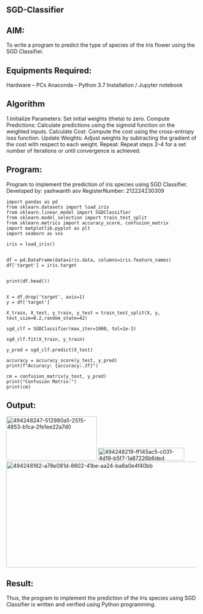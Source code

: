 ## SGD-Classifier
## AIM:
To write a program to predict the type of species of the Iris flower using the SGD Classifier.

## Equipments Required:
Hardware – PCs
Anaconda – Python 3.7 Installation / Jupyter notebook
## Algorithm
1.Initialize Parameters: Set initial weights (theta) to zero.
Compute Predictions: Calculate predictions using the sigmoid function on the weighted inputs.
Calculate Cost: Compute the cost using the cross-entropy loss function.
Update Weights: Adjust weights by subtracting the gradient of the cost with respect to each weight.
Repeat: Repeat steps 2–4 for a set number of iterations or until convergence is achieved.
## Program:

Program to implement the prediction of iris species using SGD Classifier.
Developed by: yashwanth asv
RegisterNumber: 212224230309

    import pandas as pd
    from sklearn.datasets import load_iris
    from sklearn.linear_model import SGDClassifier
    from sklearn.model_selection import train_test_split
    from sklearn.metrics import accuracy_score, confusion_matrix
    import matplotlib.pyplot as plt
    import seaborn as sns
    
    iris = load_iris()
    
    
    df = pd.DataFrame(data=iris.data, columns=iris.feature_names)
    df['target'] = iris.target
    
    
    print(df.head())
    
    
    X = df.drop('target', axis=1)
    y = df['target']
    
    X_train, X_test, y_train, y_test = train_test_split(X, y, test_size=0.2,random_state=42)
    
    sgd_clf = SGDClassifier(max_iter=1000, tol=1e-3)
    
    sgd_clf.fit(X_train, y_train)
    
    y_pred = sgd_clf.predict(X_test)
    
    accuracy = accuracy_score(y_test, y_pred)
    print(f"Accuracy: {accuracy:.3f}")
    
    cm = confusion_matrix(y_test, y_pred)
    print("Confusion Matrix:")
    print(cm)

## Output:
<img width="239" height="117" alt="494248247-512980a5-2515-4853-b1ca-2fe1ee22a7d0" src="https://github.com/user-attachments/assets/4775df59-73ce-4bde-add7-0ca252a2cbb4" />

<img width="228" height="34" alt="494248219-ff145ac5-c031-4d19-b5f7-1a87226b6ded" src="https://github.com/user-attachments/assets/b390d199-f36e-4e9b-911b-3756a47ac23c" />

<img width="781" height="280" alt="494248182-a78e081d-8602-41be-aa24-ba8a0e4f40bb" src="https://github.com/user-attachments/assets/7d53592d-c62e-4231-9318-ddf2b5817a90" />


## Result:
Thus, the program to implement the prediction of the Iris species using SGD Classifier is written and verified using Python programming.
